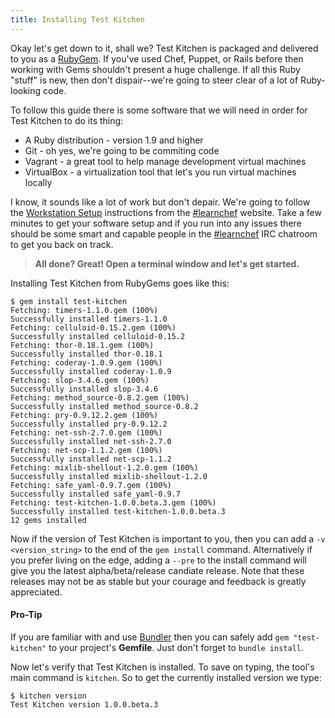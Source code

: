 ```yaml
---
title: Installing Test Kitchen
---
```


Okay let's get down to it, shall we? Test Kitchen is packaged and delivered to you as a [RubyGem](http://guides.rubygems.org/what-is-a-gem/). If you've used Chef, Puppet, or Rails before then working with Gems shouldn't present a huge challenge. If all this Ruby "stuff" is new, then don't dispair--we're going to steer clear of a lot of Ruby-looking code.

To follow this guide there is some software that we will need in order for Test Kitchen to do its thing:

* A Ruby distribution - version 1.9 and higher
* Git - oh yes, we're going to be commiting code
* Vagrant - a great tool to help manage development virtual machines
* VirtualBox - a virtualization tool that let's you run virtual machines locally

I know, it sounds like a lot of work but don't depair. We're going to follow the [Workstation Setup](https://learnchef.opscode.com/quickstart/workstation-setup/) instructions from the [#learnchef](https://learnchef.opscode.com/) website. Take a few minutes to get your software setup and if you run into any issues there should be some smart and capable people in the [#learnchef](http://webchat.freenode.net/?channel=learnchef) IRC chatroom to get you back on track.


> **All done? Great! Open a terminal window and let's get started.**

Installing Test Kitchen from RubyGems goes like this:

```
$ gem install test-kitchen
Fetching: timers-1.1.0.gem (100%)
Successfully installed timers-1.1.0
Fetching: celluloid-0.15.2.gem (100%)
Successfully installed celluloid-0.15.2
Fetching: thor-0.18.1.gem (100%)
Successfully installed thor-0.18.1
Fetching: coderay-1.0.9.gem (100%)
Successfully installed coderay-1.0.9
Fetching: slop-3.4.6.gem (100%)
Successfully installed slop-3.4.6
Fetching: method_source-0.8.2.gem (100%)
Successfully installed method_source-0.8.2
Fetching: pry-0.9.12.2.gem (100%)
Successfully installed pry-0.9.12.2
Fetching: net-ssh-2.7.0.gem (100%)
Successfully installed net-ssh-2.7.0
Fetching: net-scp-1.1.2.gem (100%)
Successfully installed net-scp-1.1.2
Fetching: mixlib-shellout-1.2.0.gem (100%)
Successfully installed mixlib-shellout-1.2.0
Fetching: safe_yaml-0.9.7.gem (100%)
Successfully installed safe_yaml-0.9.7
Fetching: test-kitchen-1.0.0.beta.3.gem (100%)
Successfully installed test-kitchen-1.0.0.beta.3
12 gems installed
```

Now if the version of Test Kitchen is important to you, then you can add a `-v <version_string>` to the end of the `gem install` command. Alternatively if you prefer living on the edge, adding a `--pre` to the install command will give you the latest alpha/beta/release candiate release. Note that these releases may not be as stable but your courage and feedback is greatly appreciated.

<div class="well">
  <h4><span class="glyphicon glyphicon-pushpin"></span> Pro-Tip</h4>
  <p>If you are familiar with and use <a href="http://bundler.io/">Bundler</a> then you can safely add <code>gem "test-kitchen"</code> to your project's <strong>Gemfile</strong>. Just don't forget to <code>bundle install</code>.</p>
</div>

Now let's verify that Test Kitchen is installed. To save on typing, the tool's main command is `kitchen`. So to get the currently installed version we type:

```
$ kitchen version
Test Kitchen version 1.0.0.beta.3
```
